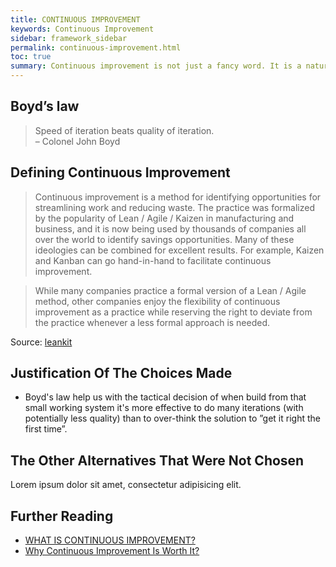 ```yaml
---
title: CONTINUOUS IMPROVEMENT
keywords: Continuous Improvement
sidebar: framework_sidebar
permalink: continuous-improvement.html
toc: true
summary: Continuous improvement is not just a fancy word. It is a natural process which aims to improve our current situation. We don’t want to work harder if we can achieve the same or better result by working smarter. In other words, we want to eliminate all work that isn’t absolutely necessary.
---
```


## Boyd’s law
>Speed of iteration beats quality of iteration.    
> – Colonel John Boyd

## Defining Continuous Improvement
> Continuous improvement is a method for identifying opportunities for streamlining work and reducing waste. The practice was formalized by the popularity of Lean / Agile / Kaizen in manufacturing and business, and it is now being used by thousands of companies all over the world to identify savings opportunities. Many of these ideologies can be combined for excellent results. For example, Kaizen and Kanban can go hand-in-hand to facilitate continuous improvement.

> While many companies practice a formal version of a Lean / Agile method, other companies enjoy the flexibility of continuous improvement as a practice while reserving the right to deviate from the practice whenever a less formal approach is needed.

Source: [leankit](https://leankit.com/learn/kanban/continuous-improvement/)

## Justification Of The Choices Made
* Boyd's law help us with the tactical decision of when build from that small working system it's more effective to do many iterations (with potentially less quality) than to over-think the solution to ”get it right the first time”.

## The Other Alternatives That Were Not Chosen
Lorem ipsum dolor sit amet, consectetur adipisicing elit.

## Further Reading
* [WHAT IS CONTINUOUS IMPROVEMENT?](https://leankit.com/learn/kanban/continuous-improvement/)
* [Why Continuous Improvement Is Worth It?](https://www.petrikainulainen.net/software-development/processes/why-continuous-improvement-is-worth-it/)

